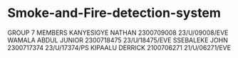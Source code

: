 # Smoke-and-Fire-detection-system
GROUP 7 MEMBERS
KANYESIGYE NATHAN	2300709008	23/U/09008/EVE
WAMALA ABDUL JUNIOR	2300718475	23/U/18475/EVE
SSEBALEKE JOHN	2300717374	23/U/17374/PS
KIPAALU DERRICK	2100706271	21/U/06271/EVE